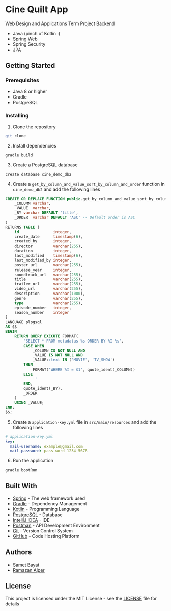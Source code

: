 # Cine Quilt App

Web Design and Applications Term Project Backend

- Java (pinch of Kotlin :)
- Spring Web
- Spring Security
- JPA



## Getting Started

### Prerequisites

- Java 8 or higher
- Gradle
- PostgreSQL

### Installing

1. Clone the repository

```bash
git clone
```

2. Install dependencies

```bash
gradle build
```

3. Create a PostgreSQL database

```bash
create database cine_demo_db2
```

4. Create a `get_by_column_and_value_sort_by_column_and_order` function in `cine_demo_db2` and add the following lines

```sql
CREATE OR REPLACE FUNCTION public.get_by_column_and_value_sort_by_column_and_order(
    _COLUMN varchar,
    _VALUE  varchar,
    _BY varchar DEFAULT 'title',
    _ORDER  varchar DEFAULT 'ASC' -- Default order is ASC
)
RETURNS TABLE (
    id               integer,
    create_date      timestamp(6),
    created_by       integer,
    director         varchar(255),
    duration         integer,
    last_modified    timestamp(6),
    last_modified_by integer,
    poster_url       varchar(255),
    release_year     integer,
    soundtrack_url   varchar(255),
    title            varchar(255),
    trailer_url      varchar(255),
    video_url        varchar(255),
    description      varchar(1000),
    genre            varchar(255),
    type             varchar(255),
    episode_number   integer,
    season_number    integer
)
LANGUAGE plpgsql
AS $$
BEGIN
    RETURN QUERY EXECUTE FORMAT(
        'SELECT * FROM metadatas %s ORDER BY %I %s',
        CASE WHEN
            _COLUMN IS NOT NULL AND
            _VALUE IS NOT NULL AND
            _VALUE::text IN ('MOVIE', 'TV_SHOW')
        THEN
            FORMAT('WHERE %I = $1', quote_ident(_COLUMN))   
        ELSE
            ''
        END,
        quote_ident(_BY),
        _ORDER
    )
    USING _VALUE;
END;
$$;
```


5. Create a `application-key.yml` file in `src/main/resources` and add the following lines

```yml
# application-key.yml
key:
  mail-username: example@gmail.com
  mail-password: pass word 1234 5678 
```

6. Run the application

```bash
gradle bootRun
```

## Built With

- [Spring](https://spring.io/) - The web framework used
- [Gradle](https://gradle.org/) - Dependency Management
- [Kotlin](https://kotlinlang.org/) - Programming Language
- [PostgreSQL](https://www.postgresql.org/) - Database
- [IntelliJ IDEA](https://www.jetbrains.com/idea/) - IDE
- [Postman](https://www.postman.com/) - API Development Environment
- [Git](https://git-scm.com/) - Version Control System
- [GitHub](https://github.com/samet-byte/cinequilt-app-v2) - Code Hosting Platform

## Authors
- [Samet Bayat](https://sametb.com/)
- [Ramazan Alper]()

## License

This project is licensed under the MIT License - see the [LICENSE](LICENSE) file for details